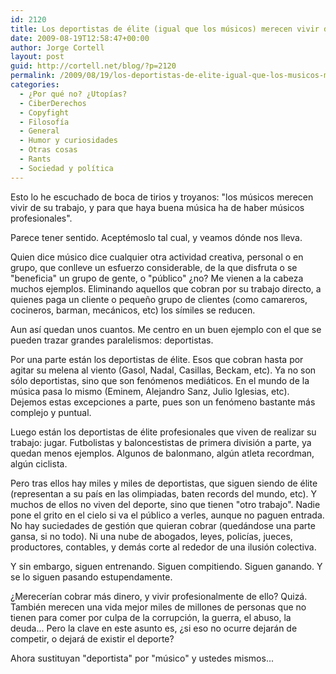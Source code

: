 ```yaml
---
id: 2120
title: Los deportistas de élite (igual que los músicos) merecen vivir de su trabajo ¿Y?
date: 2009-08-19T12:58:47+00:00
author: Jorge Cortell
layout: post
guid: http://cortell.net/blog/?p=2120
permalink: /2009/08/19/los-deportistas-de-elite-igual-que-los-musicos-merecen-vivir-de-su-trabajo-y/
categories:
  - ¿Por qué no? ¿Utopías?
  - CiberDerechos
  - Copyfight
  - Filosofí­a
  - General
  - Humor y curiosidades
  - Otras cosas
  - Rants
  - Sociedad y polí­tica
---
```

Esto lo he escuchado de boca de tirios y troyanos: "los músicos merecen vivir de su trabajo, y para que haya buena música ha de haber músicos profesionales".

Parece tener sentido. Aceptémoslo tal cual, y veamos dónde nos lleva.

Quien dice músico dice cualquier otra actividad creativa, personal o en grupo, que conlleve un esfuerzo considerable, de la que disfruta o se "beneficia" un grupo de gente, o "público" ¿no? Me vienen a la cabeza muchos ejemplos. Eliminando aquellos que cobran por su trabajo directo, a quienes paga un cliente o pequeño grupo de clientes (como camareros, cocineros, barman, mecánicos, etc) los símiles se reducen.

Aun así quedan unos cuantos. Me centro en un buen ejemplo con el que se pueden trazar grandes paralelismos: deportistas.

Por una parte están los deportistas de élite. Esos que cobran hasta por agitar su melena al viento (Gasol, Nadal, Casillas, Beckam, etc). Ya no son sólo deportistas, sino que son fenómenos mediáticos. En el mundo de la música pasa lo mismo (Eminem, Alejandro Sanz, Julio Iglesias, etc). Dejemos estas excepciones a parte, pues son un fenómeno bastante más complejo y puntual.

Luego están los deportistas de élite profesionales que viven de realizar su trabajo: jugar. Futbolistas y baloncestistas de primera división a parte, ya quedan menos ejemplos. Algunos de balonmano, algún atleta recordman, algún ciclista.

Pero tras ellos hay miles y miles de deportistas, que siguen siendo de élite (representan a su país en las olimpiadas, baten records del mundo, etc). Y muchos de ellos no viven del deporte, sino que tienen "otro trabajo". Nadie pone el grito en el cielo si va el público a verles, aunque no paguen entrada. No hay suciedades de gestión que quieran cobrar (quedándose una parte gansa, si no todo). Ni una nube de abogados, leyes, policías, jueces, productores, contables, y demás corte al rededor de una ilusión colectiva.

Y sin embargo, siguen entrenando. Siguen compitiendo. Siguen ganando. Y se lo siguen pasando estupendamente.

¿Merecerían cobrar más dinero, y vivir profesionalmente de ello? Quizá. También merecen una vida mejor miles de millones de personas que no tienen para comer por culpa de la corrupción, la guerra, el abuso, la deuda... Pero la clave en este asunto es, ¿si eso no ocurre dejarán de competir, o dejará de existir el deporte?

Ahora sustituyan "deportista" por "músico" y ustedes mismos...